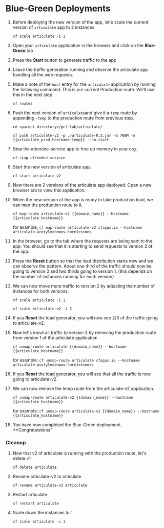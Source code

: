# Blue-Green Deployments

1. Before deploying the new version of the app, let's scale the current version of ```articulate``` app to 2 instances

    ```cf scale articulate -i 2```
    
2. Open your ```articulate``` application in the browser and click on the **Blue-Green** tab
3. Press the **Start** button to generate traffic to the app
4. Leave the traffic generation running and observe the articulate app handling all the web requests.
5. Make a note of the ```host``` entry for the ```articulate``` application by running the following command. This is our current Production route. We'll use this in the next step.

    ```cf routes```
    
6. Push the next version of ```articulate```and give it a ```temp``` route by appending ```-temp``` to the production route from previous step.

    ```cd <parent directory>/pcf-lab/articulate/```
    
    ```cf push articulate-v2 -p ./articulate-0.2.jar -m 768M -n {{articulate_prod_hostname-temp}} --no-start```

7. Stop the attendee-service app to free up memory in your org.

    ```cf stop attendee-service```
        
8. Start the new version of articulate app.
    
    ```cf start articulate-v2```
    
9. Now there are 2 versions of the articulate app deployed. Open a new browser tab to view this application.
10. When the new version of the app is ready to take production load, we can map the production route to it.

    ```cf map-route articulate-v2 {{domain_name}} --hostname {{articulate_hostname}}```
    
    for example, ```cf map-route articulate-v2 cfapps.io --hostname articulate-acotyledonous-hornlessnes```
 
11. In the browser, go to the tab where the requests are being sent to the app. You should see that it is starting to send requests to version 2 of the app.
12. Press the **Reset** button so that the load distribution starts new and we can observe the pattern. About one third of the traffic should now be going to version 2 and two thirds going to version 1. (this depends on the number of instances running for each version) 
13. We can now move more traffic to version 2 by adjusting the number of instances for both versions.

    ```cf scale articulate -i 1```
    
    ```cf scale articulate-v2 -i 2```

14. If you **Reset** the load generator, you will now see 2/3 of the traffic going to articulate-v2.
15. Now let's move all traffic to version 2 by removing the production route from version 1 of the articulate application

    ```cf unmap-route articulate {{domain_name}} --hostname {{articulate_hostname}}```
    
    for example: ```cf unmap-route articulate cfapps.io --hostname articulate-acotyledonous-hornlessness```
    
16. If you **Reset** the load generator, you will see that all the traffic is now going to articulate-v2.
17. We can now remove the temp route from the articulate-v2 application.

    ```cf unmap-route articulate-v2 {{domain_name}} --hostname {{articulate_hostname}}```
    
    for example: ```cf unmap-route articulate-v2 {{domain_name}} --hostname {{articulate_hostname}}```
    
18. You have now completed the Blue-Green deployment. **Congratulations"

### Cleanup

1. Now that v2 of articulate is running with the production route, let's delete v1

    ```cf delete articulate```
    
2. Rename articulate-v2 to articulate

    ```cf rename articulate-v2 articulate```
    
3. Restart articulate
    
    ```cf restart articulate```
    
4. Scale down the instances to 1

    ```cf scale articulate -i 1```
    



    

